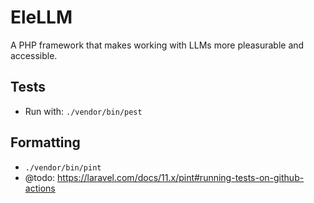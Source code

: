 # EleLLM

A PHP framework that makes working with LLMs more pleasurable and accessible.

## Tests

- Run with: `./vendor/bin/pest`

## Formatting

- `./vendor/bin/pint`
- @todo: https://laravel.com/docs/11.x/pint#running-tests-on-github-actions